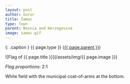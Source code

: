 ```yaml
---
layout: post
author: Gurur
title: Šamac
type: Town
parent: Bosnia and Herzegovina
image: samac.gif
---
```

{: .caption }
{{ page.type }} ([{{ page.parent }}](/2019/03/30/bosnia-and-herzegovina.html))

![Flag of {{ page.title }}](/assets/img/{{ page.image }})

*Flag proportions*: 2:1

White field with the municipal coat-of-arms at the bottom.